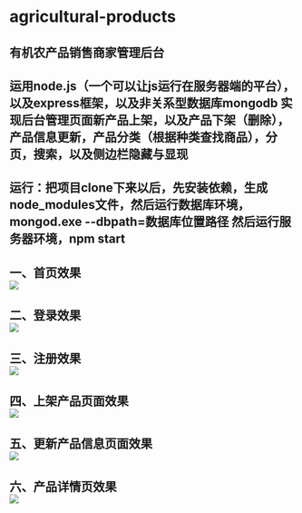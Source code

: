 # agricultural-products
有机农产品销售商家管理后台
--------------------------------
运用node.js（一个可以让js运行在服务器端的平台），以及express框架，以及非关系型数据库mongodb
实现后台管理页面新产品上架，以及产品下架（删除），产品信息更新，产品分类（根据种类查找商品），分页，搜索，以及侧边栏隐藏与显现
---------------------------------------------------
运行：把项目clone下来以后，先安装依赖，生成node_modules文件，然后运行数据库环境，mongod.exe --dbpath=数据库位置路径
然后运行服务器环境，npm start
--------------------------------------------------------------------
一、首页效果</br>
![](https://github.com/flexmodule/agricultural-products/tree/master/show/index.png)
---------------------------------
二、登录效果</br>
![](https://github.com/flexmodule/agricultural-products/tree/master/show/login.png)
---------------------------------
三、注册效果</br>
![](https://github.com/flexmodule/agricultural-products/tree/master/show/register.png)
---------------------------------
四、上架产品页面效果</br>
![](https://github.com/flexmodule/agricultural-products/tree/master/show/product.png)
---------------------------------
五、更新产品信息页面效果</br>
![](https://github.com/flexmodule/agricultural-products/tree/master/show/fixed.png)
---------------------------------
六、产品详情页效果</br>
![](https://github.com/flexmodule/agricultural-products/tree/master/show/detail.png)
---------------------------------


